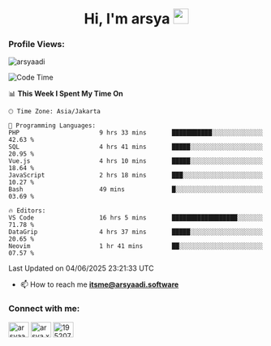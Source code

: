 <h1 align="center">Hi, I'm arsya 
  <img src="https://media.giphy.com/media/hvRJCLFzcasrR4ia7z/giphy.gif" width="30px"/>
</h1>

<p align="left"> <h3>Profile Views:</h3> <img src="https://komarev.com/ghpvc/?username=arsyaadi&label=Profile%20views&color=0e75b6&style=flat" alt="arsyaadi" /> </p>

<!--START_SECTION:waka-->
![Code Time](http://img.shields.io/badge/Code%20Time-4%2C083%20hrs%2059%20mins-blue)

📊 **This Week I Spent My Time On** 

```text
🕑︎ Time Zone: Asia/Jakarta

💬 Programming Languages: 
PHP                      9 hrs 33 mins       ███████████░░░░░░░░░░░░░░   42.63 % 
SQL                      4 hrs 41 mins       █████░░░░░░░░░░░░░░░░░░░░   20.95 % 
Vue.js                   4 hrs 10 mins       █████░░░░░░░░░░░░░░░░░░░░   18.64 % 
JavaScript               2 hrs 18 mins       ███░░░░░░░░░░░░░░░░░░░░░░   10.27 % 
Bash                     49 mins             █░░░░░░░░░░░░░░░░░░░░░░░░   03.69 % 

🔥 Editors: 
VS Code                  16 hrs 5 mins       ██████████████████░░░░░░░   71.78 % 
DataGrip                 4 hrs 37 mins       █████░░░░░░░░░░░░░░░░░░░░   20.65 % 
Neovim                   1 hr 41 mins        ██░░░░░░░░░░░░░░░░░░░░░░░   07.57 % 
```


 Last Updated on 04/06/2025 23:21:33 UTC
<!--END_SECTION:waka-->

- 📫 How to reach me **itsme@arsyaadi.software**


<h3 align="left">Connect with me:</h3>
<p align="left">
<a href="https://linkedin.com/in/arsyaadi" target="blank"><img align="center" src="https://raw.githubusercontent.com/rahuldkjain/github-profile-readme-generator/master/src/images/icons/Social/linked-in-alt.svg" alt="arsyaadi" height="30" width="40" /></a>
<a href="https://fb.com/arsya.xkz" target="blank"><img align="center" src="https://raw.githubusercontent.com/rahuldkjain/github-profile-readme-generator/master/src/images/icons/Social/facebook.svg" alt="arsya.xkz" height="30" width="40" /></a>
<a href="https://stackoverflow.com/users/19520749" target="blank"><img align="center" src="https://raw.githubusercontent.com/rahuldkjain/github-profile-readme-generator/master/src/images/icons/Social/stack-overflow.svg" alt="19520749" height="30" width="40" /></a>
</p>
